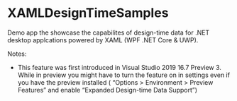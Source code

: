 # XAMLDesignTimeSamples

Demo app the showcase the capabilites of design-time data for .NET desktop applcations powered by XAML (WPF .NET Core & UWP). 

Notes:

* This feature was first introduced in Visual Studio 2019 16.7 Preview 3. While in preview you might have to turn the feature on in settings even if you have the preview installed ( “Options > Environment > Preview Features” and enable “Expanded Design-time Data Support”)
